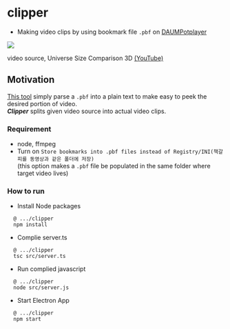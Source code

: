 # clipper
- Making video clips by using bookmark file `.pbf` on [DAUMPotplayer](https://potplayer.daum.net/)

<img src="https://raw.githubusercontent.com/Sessho-maru/clipper/main/example.gif" />

video source, Universe Size Comparison 3D [(YouTube)](https://www.youtube.com/watch?v=i93Z7zljQ7I)

## Motivation
[This tool](https://github.com/Sessho-maru/pbfWalker) simply parse a `.pbf` into a plain text to make easy to peek the desired portion of video.<br/>
***Clipper*** splits given video source into actual video clips.

### Requirement
- node, ffmpeg
- Turn on `Store bookmarks into .pbf files instead of Registry/INI(책갈피를 동영상과 같은 폴더에 저장)`</br>(this option makes a `.pbf` file be populated in the same folder where target video lives)

### How to run
- Install Node packages
```
  @ .../clipper
  npm install
```
- Complie server.ts
```
  @ .../clipper
  tsc src/server.ts
```
- Run complied javascript
```
  @ .../clipper
  node src/server.js
```
- Start Electron App
```
  @ .../clipper
  npm start
```
